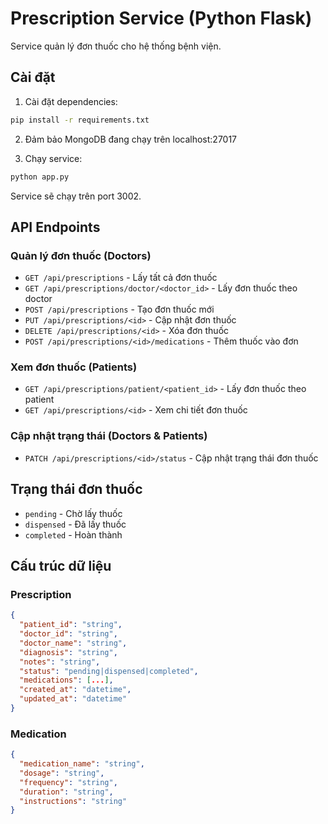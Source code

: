 # Prescription Service (Python Flask)

Service quản lý đơn thuốc cho hệ thống bệnh viện.

## Cài đặt

1. Cài đặt dependencies:
```bash
pip install -r requirements.txt
```

2. Đảm bảo MongoDB đang chạy trên localhost:27017

3. Chạy service:
```bash
python app.py
```

Service sẽ chạy trên port 3002.

## API Endpoints

### Quản lý đơn thuốc (Doctors)

- `GET /api/prescriptions` - Lấy tất cả đơn thuốc
- `GET /api/prescriptions/doctor/<doctor_id>` - Lấy đơn thuốc theo doctor
- `POST /api/prescriptions` - Tạo đơn thuốc mới
- `PUT /api/prescriptions/<id>` - Cập nhật đơn thuốc
- `DELETE /api/prescriptions/<id>` - Xóa đơn thuốc
- `POST /api/prescriptions/<id>/medications` - Thêm thuốc vào đơn

### Xem đơn thuốc (Patients)

- `GET /api/prescriptions/patient/<patient_id>` - Lấy đơn thuốc theo patient
- `GET /api/prescriptions/<id>` - Xem chi tiết đơn thuốc

### Cập nhật trạng thái (Doctors & Patients)

- `PATCH /api/prescriptions/<id>/status` - Cập nhật trạng thái đơn thuốc

## Trạng thái đơn thuốc

- `pending` - Chờ lấy thuốc
- `dispensed` - Đã lấy thuốc
- `completed` - Hoàn thành

## Cấu trúc dữ liệu

### Prescription
```json
{
  "patient_id": "string",
  "doctor_id": "string", 
  "doctor_name": "string",
  "diagnosis": "string",
  "notes": "string",
  "status": "pending|dispensed|completed",
  "medications": [...],
  "created_at": "datetime",
  "updated_at": "datetime"
}
```

### Medication
```json
{
  "medication_name": "string",
  "dosage": "string",
  "frequency": "string", 
  "duration": "string",
  "instructions": "string"
}
``` 